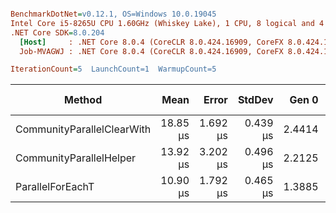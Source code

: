 ``` ini

BenchmarkDotNet=v0.12.1, OS=Windows 10.0.19045
Intel Core i5-8265U CPU 1.60GHz (Whiskey Lake), 1 CPU, 8 logical and 4 physical cores
.NET Core SDK=8.0.204
  [Host]     : .NET Core 8.0.4 (CoreCLR 8.0.424.16909, CoreFX 8.0.424.16909), X64 RyuJIT
  Job-MVAGWJ : .NET Core 8.0.4 (CoreCLR 8.0.424.16909, CoreFX 8.0.424.16909), X64 RyuJIT

IterationCount=5  LaunchCount=1  WarmupCount=5  

```
|                     Method |     Mean |    Error |   StdDev |  Gen 0 | Gen 1 | Gen 2 | Allocated |
|--------------------------- |---------:|---------:|---------:|-------:|------:|------:|----------:|
| CommunityParallelClearWith | 18.85 μs | 1.692 μs | 0.439 μs | 2.4414 |     - |     - |   7.38 KB |
|    CommunityParallelHelper | 13.92 μs | 3.202 μs | 0.496 μs | 2.2125 |     - |     - |   6.72 KB |
|           ParallelForEachT | 10.90 μs | 1.792 μs | 0.465 μs | 1.3885 |     - |     - |    4.3 KB |
